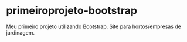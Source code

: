 # primeiroprojeto-bootstrap
Meu primeiro projeto utilizando Bootstrap. Site para hortos/empresas de jardinagem.

